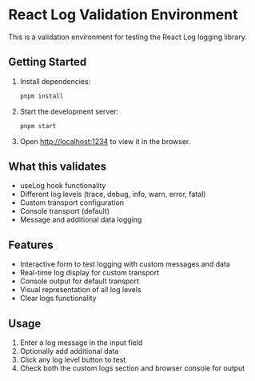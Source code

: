 # React Log Validation Environment

This is a validation environment for testing the React Log logging library.

## Getting Started

1. Install dependencies:
   ```bash
   pnpm install
   ```

2. Start the development server:
   ```bash
   pnpm start
   ```

3. Open [http://localhost:1234](http://localhost:1234) to view it in the browser.

## What this validates

- useLog hook functionality
- Different log levels (trace, debug, info, warn, error, fatal)
- Custom transport configuration
- Console transport (default)
- Message and additional data logging

## Features

- Interactive form to test logging with custom messages and data
- Real-time log display for custom transport
- Console output for default transport
- Visual representation of all log levels
- Clear logs functionality

## Usage

1. Enter a log message in the input field
2. Optionally add additional data
3. Click any log level button to test
4. Check both the custom logs section and browser console for output